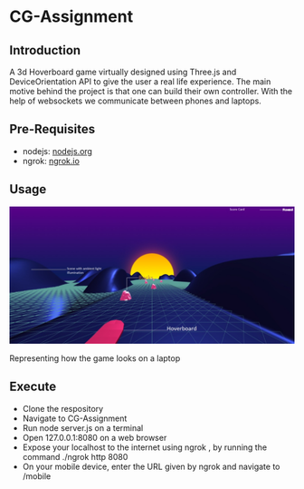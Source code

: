 # CG-Assignment

## Introduction
A 3d Hoverboard game virtually designed using Three.js and DeviceOrientation API to give the user a real life experience. The main motive behind the project is that one can build their own controller. With the help of websockets we communicate between phones and laptops. 

## Pre-Requisites
- nodejs: [nodejs.org](nodejs.org)
- ngrok: [ngrok.io](ngrok.com)

## Usage
<img src="/final.jpg">

Representing how the game looks on a laptop

## Execute
- Clone the respository
- Navigate to CG-Assignment
- Run node server.js on a terminal
- Open 127.0.0.1:8080 on a web browser 
- Expose your localhost to the internet using ngrok , by running the command   ./ngrok http 8080
- On your mobile device, enter the URL given by ngrok and navigate to /mobile

